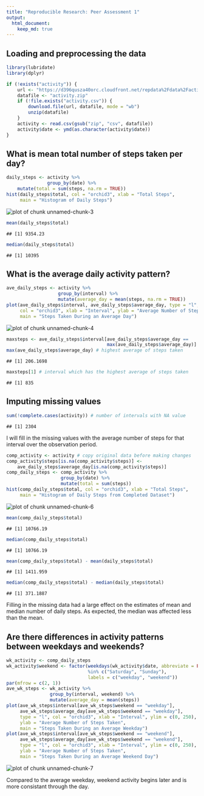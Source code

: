```yaml
---
title: "Reproducible Research: Peer Assessment 1"
output: 
  html_document:
    keep_md: true
---
```



## Loading and preprocessing the data

```r
library(lubridate)
library(dplyr)
```


```r
if (!exists("activity")) {
    url <- "https://d396qusza40orc.cloudfront.net/repdata%2Fdata%2Factivity.zip"
    datafile <- "activity.zip"
    if (!file.exists("activity.csv")) {
        download.file(url, datafile, mode = "wb")
        unzip(datafile)
    }
    activity <- read.csv(gsub("zip", "csv", datafile))
    activity$date <- ymd(as.character(activity$date))
}
```


## What is mean total number of steps taken per day?

```r
daily_steps <- activity %>% 
               group_by(date) %>% 
    mutate(total = sum(steps, na.rm = TRUE))
hist(daily_steps$total, col = "orchid3", xlab = "Total Steps", 
     main = "Histogram of Daily Steps")
```

![plot of chunk unnamed-chunk-3](figure/unnamed-chunk-3-1.png) 

```r
mean(daily_steps$total)
```

```
## [1] 9354.23
```

```r
median(daily_steps$total)
```

```
## [1] 10395
```


## What is the average daily activity pattern?

```r
ave_daily_steps <- activity %>% 
                   group_by(interval) %>% 
                   mutate(average_day = mean(steps, na.rm = TRUE))
plot(ave_daily_steps$interval, ave_daily_steps$average_day, type = "l", 
     col = "orchid3", xlab = "Interval", ylab = "Average Number of Steps Taken", 
     main = "Steps Taken During an Average Day")
```

![plot of chunk unnamed-chunk-4](figure/unnamed-chunk-4-1.png) 

```r
maxsteps <- ave_daily_steps$interval[ave_daily_steps$average_day ==  
                                     max(ave_daily_steps$average_day)]
max(ave_daily_steps$average_day) # highest average of steps taken
```

```
## [1] 206.1698
```

```r
maxsteps[1] # interval which has the highest average of steps taken
```

```
## [1] 835
```


## Imputing missing values

```r
sum(!complete.cases(activity)) # number of intervals with NA value
```

```
## [1] 2304
```

I will fill in the missing values with the average number of steps for that interval over the observation period.


```r
comp_activity <- activity # copy original data before making changes
comp_activity$steps[is.na(comp_activity$steps)] <-  
    ave_daily_steps$average_day[is.na(comp_activity$steps)]
comp_daily_steps <- comp_activity %>% 
                    group_by(date) %>% 
                    mutate(total = sum(steps))
hist(comp_daily_steps$total, col = "orchid3", xlab = "Total Steps", 
     main = "Histogram of Daily Steps from Completed Dataset")
```

![plot of chunk unnamed-chunk-6](figure/unnamed-chunk-6-1.png) 

```r
mean(comp_daily_steps$total)
```

```
## [1] 10766.19
```

```r
median(comp_daily_steps$total)
```

```
## [1] 10766.19
```

```r
mean(comp_daily_steps$total) - mean(daily_steps$total)
```

```
## [1] 1411.959
```

```r
median(comp_daily_steps$total) - median(daily_steps$total)
```

```
## [1] 371.1887
```

Filling in the missing data had a large effect on the estimates of mean and median number of daily steps.  As expected, the median was affected less than the mean.


## Are there differences in activity patterns between weekdays and weekends?

```r
wk_activity <- comp_daily_steps
wk_activity$weekend <- factor(weekdays(wk_activity$date, abbreviate = FALSE) 
                              %in% c("Saturday", "Sunday"), 
                              labels = c("weekday", "weekend"))
par(mfrow = c(2, 1))
ave_wk_steps <- wk_activity %>% 
                group_by(interval, weekend) %>% 
                mutate(average_day = mean(steps))
plot(ave_wk_steps$interval[ave_wk_steps$weekend == "weekday"],  
     ave_wk_steps$average_day[ave_wk_steps$weekend == "weekday"], 
     type = "l", col = "orchid3", xlab = "Interval", ylim = c(0, 250),
     ylab = "Average Number of Steps Taken", 
     main = "Steps Taken During an Average Weekday")
plot(ave_wk_steps$interval[ave_wk_steps$weekend == "weekend"],  
     ave_wk_steps$average_day[ave_wk_steps$weekend == "weekend"], 
     type = "l", col = "orchid3", xlab = "Interval", ylim = c(0, 250),
     ylab = "Average Number of Steps Taken", 
     main = "Steps Taken During an Average Weekend Day")
```

![plot of chunk unnamed-chunk-7](figure/unnamed-chunk-7-1.png) 

Compared to the average weekday, weekend activity begins later and is more consistant through the day.

